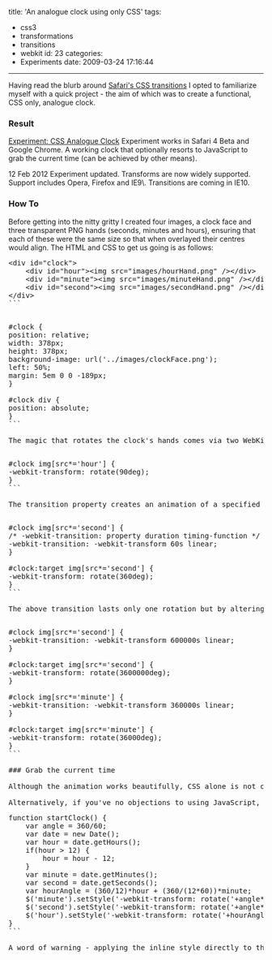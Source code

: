 title: 'An analogue clock using only CSS'
tags:
  - css3
  - transformations
  - transitions
  - webkit
id: 23
categories:
  - Experiments
date: 2009-03-24 17:16:44
---

Having read the blurb around [Safari's CSS transitions](http://webkit.org/blog/138/css-animation/) I opted to familiarize myself with a quick project - the aim of which was to create a functional, CSS only, analogue clock.
<!--more-->

### Result

[Experiment: CSS Analogue Clock](/experiments/clock/#clock)
Experiment works in Safari 4 Beta and Google Chrome. A working clock that optionally resorts to JavaScript to grab the current time (can be achieved by other means).

<div class="edit">
<time datetime="2012-02-12">12 Feb 2012</time> Exper­i­ment updated. Transforms are now widely sup­ported. Support includes Opera, Fire­fox and IE9\. Transitions are coming in IE10.
</div>

### How To

Before getting into the nitty gritty I created four images, a clock face and three transparent PNG hands (seconds, minutes and hours), ensuring that each of these were the same size so that when overlayed their centres would align. The HTML and CSS to get us going is as follows:

<pre class='prettyprint'>
&lt;div id=&quot;clock&quot;&gt;
	&lt;div id=&quot;hour&quot;&gt;&lt;img src=&quot;images/hourHand.png&quot; /&gt;&lt;/div&gt;
	&lt;div id=&quot;minute&quot;&gt;&lt;img src=&quot;images/minuteHand.png&quot; /&gt;&lt;/div&gt;
	&lt;div id=&quot;second&quot;&gt;&lt;img src=&quot;images/secondHand.png&quot; /&gt;&lt;/div&gt;
&lt;/div&gt;
```

<pre class='prettyprint'>
#clock {
position: relative;
width: 378px;
height: 378px;
background-image: url('../images/clockFace.png');
left: 50%;
margin: 5em 0 0 -189px;
}

#clock div {
position: absolute;
}
```

The magic that rotates the clock's hands comes via two WebKit specific CSS properties, `-webkit-transition` ([documentation](http://webkit.org/specs/CSSVisualEffects/CSSTransitions.html)) and `-webkit-transform` ([documentation](http://webkit.org/specs/CSSVisualEffects/CSSTransforms.html)). The transform property can alter the appearance of an element via a two dimensional transformation, for instance: scaling, rotating and skewing a DIV element. In this case it is used to rotate the clock hands to the correct angles; the CSS below puts the hour hand at 3 o'clock:

<pre class='prettyprint'>
#clock img[src*='hour'] {
-webkit-transform: rotate(90deg);
}
```

The transition property creates an animation of a specified property between two values when triggered, for instance fading the opacity on a DIV element from 1 to 0 - triggered using the :hover pseudo class. Transition duration and the transition timing function (e.g. linear) should also be set, amongst other optional properties. In this example the transition is from one transformation angle to another with durations that match the appropriate clock hand, so the second hand takes 60 seconds to complete a 360 degree rotation. The transition is triggered using the :target pseudo element - if the URI contains the 'clock' fragment then the time piece shall start ticking.

<pre class='prettyprint'>
#clock img[src*='second'] {
/* -webkit-transition: property duration timing-function */
-webkit-transition: -webkit-transform 60s linear;
}

#clock:target img[src*='second'] {
-webkit-transform: rotate(360deg);
}
```

The above transition lasts only one rotation but by altering the duration length and degree of rotation in accordance the second hand can keep on going (e.g. 600 seconds and 3600 degrees rotation gives a battery life of 10 minutes), a fairly safe assumption that users will not stay on the page for too long.

<pre class='prettyprint'>
#clock img[src*='second'] {
-webkit-transition: -webkit-transform 600000s linear;
}

#clock:target img[src*='second'] {
-webkit-transform: rotate(3600000deg);
}

#clock img[src*='minute'] {
-webkit-transition: -webkit-transform 360000s linear;
}

#clock:target img[src*='minute'] {
-webkit-transform: rotate(36000deg);
}
```

### Grab the current time

Although the animation works beautifully, CSS alone is not capable of obtaining the current time. To start the clock at the correct time a dynamic transformation needs to be applied to the clock hand containers, this is  easiest done with inline styles and can be set in any number of ways by the backend when the page loads, thereby eradicating any need for JavaScript.

Alternatively, if you've no objections to using JavaScript, I've created a small `startClock()` function to do the job (_albeit using Prototype 1.6.0.3 for my own convenience_):
<pre class='prettyprint'>
function startClock() {
	var angle = 360/60;
	var date = new Date();
	var hour = date.getHours();
	if(hour > 12) {
		hour = hour - 12;
	}
	var minute = date.getMinutes();
	var second = date.getSeconds();
	var hourAngle = (360/12)*hour + (360/(12*60))*minute;
	$('minute').setStyle('-webkit-transform: rotate('+angle*minute+'deg)');
	$('second').setStyle('-webkit-transform: rotate('+angle*second+'deg)');
	$('hour').setStyle('-webkit-transform: rotate('+hourAngle+'deg)');
}
```

A word of warning - applying the inline style directly to the image will override the transition effects defined in the CSS file.
